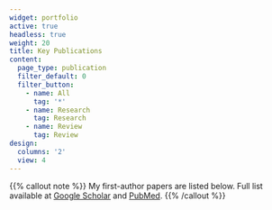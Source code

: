 ```yaml
---
widget: portfolio
active: true
headless: true
weight: 20
title: Key Publications
content:
  page_type: publication
  filter_default: 0
  filter_button:
    - name: All
      tag: '*'
    - name: Research
      tag: Research
    - name: Review
      tag: Review
design:
  columns: '2'
  view: 4
---
```

{{% callout note %}}
My first-author papers are listed below. Full list available at [Google Scholar](https://scholar.google.com/citations?user=_f0y7BUAAAAJ) and [PubMed](https://pubmed.ncbi.nlm.nih.gov/?term=Christopher+A+Zimmerman&sort=date).
{{% /callout %}}
